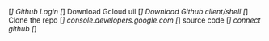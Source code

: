 [*] Github Login
[*] Download Gcloud uil
[*] Download Github client/shell
[*] Clone the repo
[*]  console.developers.google.com
[*] source code
[*] connect github
[*]